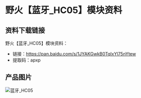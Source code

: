 [](index)

# 野火【蓝牙_HC05】模块资料

## 资料下载链接
野火【蓝牙_HC05】模块资料：
* 链接：https://pan.baidu.com/s/1JYAKGwkB0TqIxYl75nYtew 
* 提取码：apxp 


## 产品图片
![蓝牙_HC05](https://raw.githubusercontent.com/wiki/Embdefire/products/images/模块产品/蓝牙/蓝牙_HC05.jpg)